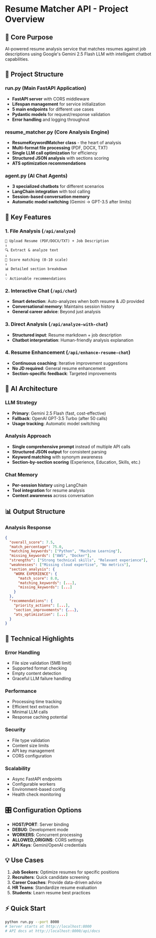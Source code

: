 # Resume Matcher API - Project Overview

## 🎯 Core Purpose
AI-powered resume analysis service that matches resumes against job descriptions using Google's Gemini 2.5 Flash LLM with intelligent chatbot capabilities.

## 📁 Project Structure

### **run.py** (Main FastAPI Application)
- **FastAPI server** with CORS middleware
- **Lifespan management** for service initialization
- **5 main endpoints** for different use cases
- **Pydantic models** for request/response validation
- **Error handling** and logging throughout

### **resume_matcher.py** (Core Analysis Engine)
- **ResumeKeywordMatcher class** - the heart of analysis
- **Multi-format file processing** (PDF, DOCX, TXT)
- **Single LLM call optimization** for efficiency
- **Structured JSON analysis** with sections scoring
- **ATS optimization recommendations**

### **agent.py** (AI Chat Agents)
- **3 specialized chatbots** for different scenarios
- **LangChain integration** with tool calling
- **Session-based conversation memory**
- **Automatic model switching** (Gemini → GPT-3.5 after limits)

## 🚀 Key Features

### 1. **File Analysis** (`/api/analyze`)
```
📄 Upload Resume (PDF/DOCX/TXT) + Job Description
↓
🔍 Extract & analyze text
↓
🎯 Score matching (0-10 scale)
↓
📊 Detailed section breakdown
↓
💡 Actionable recommendations
```

### 2. **Interactive Chat** (`/api/chat`)
- **Smart detection**: Auto-analyzes when both resume & JD provided
- **Conversational memory**: Maintains session history
- **General career advice**: Beyond just analysis

### 3. **Direct Analysis** (`/api/analyze-with-chat`)
- **Structured input**: Resume markdown + job description
- **Chatbot interpretation**: Human-friendly analysis explanation

### 4. **Resume Enhancement** (`/api/enhance-resume-chat`)
- **Continuous coaching**: Iterative improvement suggestions
- **No JD required**: General resume enhancement
- **Section-specific feedback**: Targeted improvements

## 🧠 AI Architecture

### **LLM Strategy**
- **Primary**: Gemini 2.5 Flash (fast, cost-effective)
- **Fallback**: OpenAI GPT-3.5 Turbo (after 50 calls)
- **Usage tracking**: Automatic model switching

### **Analysis Approach**
- **Single comprehensive prompt** instead of multiple API calls
- **Structured JSON output** for consistent parsing
- **Keyword matching** with synonym awareness
- **Section-by-section scoring** (Experience, Education, Skills, etc.)

### **Chat Memory**
- **Per-session history** using LangChain
- **Tool integration** for resume analysis
- **Context awareness** across conversation

## 📊 Output Structure

### Analysis Response
```json
{
  "overall_score": 7.5,
  "match_percentage": 75.0,
  "matching_keywords": ["Python", "Machine Learning"],
  "missing_keywords": ["AWS", "Docker"],
  "strengths": ["Strong technical skills", "Relevant experience"],
  "weaknesses": ["Missing cloud expertise", "No metrics"],
  "section_analysis": {
    "WORK EXPERIENCE": {
      "match_score": 8.0,
      "matching_keywords": [...],
      "missing_keywords": [...]
    }
  },
  "recommendations": {
    "priority_actions": [...],
    "section_improvements": {...},
    "ats_optimization": [...]
  }
}
```

## 🔧 Technical Highlights

### **Error Handling**
- File size validation (5MB limit)
- Supported format checking
- Empty content detection
- Graceful LLM failure handling

### **Performance**
- Processing time tracking
- Efficient text extraction
- Minimal LLM calls
- Response caching potential

### **Security**
- File type validation
- Content size limits
- API key management
- CORS configuration

### **Scalability**
- Async FastAPI endpoints
- Configurable workers
- Environment-based config
- Health check monitoring

## 🎛️ Configuration Options
- **HOST/PORT**: Server binding
- **DEBUG**: Development mode
- **WORKERS**: Concurrent processing
- **ALLOWED_ORIGINS**: CORS settings
- **API Keys**: Gemini/OpenAI credentials

## 💡 Use Cases
1. **Job Seekers**: Optimize resumes for specific positions
2. **Recruiters**: Quick candidate screening
3. **Career Coaches**: Provide data-driven advice
4. **HR Teams**: Standardize resume evaluation
5. **Students**: Learn resume best practices

## ⚡ Quick Start
```bash
python run.py --port 8000
# Server starts at http://localhost:8000
# API docs at http://localhost:8000/api/docs
```